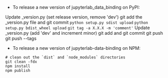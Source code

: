 - To release a new version of jupyterlab_data_binding on PyPI:

Update _version.py (set release version, remove 'dev')
git add the _version.py file and git commit
`python setup.py sdist upload`
`python setup.py bdist_wheel upload`
`git tag -a X.X.X -m 'comment'`
Update _version.py (add 'dev' and increment minor)
git add and git commit
git push
git push --tags

- To release a new version of jupyterlab-data-binding on NPM:

```
# clean out the `dist` and `node_modules` directories
git clean -fdx
npm install
npm publish
```